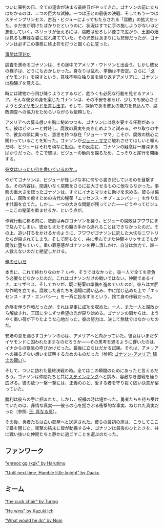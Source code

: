 <!-- title: ゴナソン・G -->
<!-- status: 生存 -->

ついに審判の日、全ての運命が決まる最終日がやってきた。ゴナソンの前に立ちはだかるのは、二つの巨大な試練。一つは王との最後の決戦、そしてもう一つはステインプリンセス、古石・ビジューによってもたらされる「腐敗」の拡大だった。まだ夜が明けたばかりだというのに、状況はすでに手の施しようがないほど悪化していく。ネリッサが伝えるには、腐敗は恐ろしい速さで広がり、王国の畑は見るも無残な姿に荒れ果てていた。その光景はあまりにも悲惨だったが、ゴナソンは必ずこの事態に終止符を打つと固く心に誓った。

[事態は深刻だ](#embed:https://www.youtube.com/live/WvRIdaH107U?feature=shared&t=602)

調査を進めるゴナソンは、その途中でアメリア・ワトソンと出会う。しかし彼女の様子は、どうにもおかしかった。身なりは乱れ、挙動は不安定。さらに「[ダイヤモンド](https://www.youtube.com/live/WvRIdaH107U?feature=shared&t=727)」を探すという、意味不明な独り言を繰り返すアメリアに、ゴナソンは胸騒ぎを覚える。

時には建物から飛び降りようとするなど、危うくも必死な行動を見せるアメリア。そんな彼女の身を案じたゴナソンは、その不安を和らげ、少しでも安心させようと[ダイヤモンドを差し出す](https://www.youtube.com/live/WvRIdaH107U?feature=shared&t=1184)。そして、探偵である彼女の能力を見込んで、腐敗調査への協力をためらいながらも依頼した。

アメリアへの募る想いを胸に秘めつつも、ゴナソンには急を要する任務があった。彼はビジューと対峙し、腐敗の真実を突き止めようと試みる。やり取りの中で、彼女の頭に乗った、意思を持つ存在「ジョー・ママ」こそが、腐敗の核心に関わっていることを知った。ゴナソンが[ジョー・ママ](https://www.youtube.com/live/WvRIdaH107U?feature=shared&t=1606)に触れさせてほしいと頼んだ時、ビジューはそれを頑なに拒否。その反応に、ゴナソンの疑念は一層深まるばかりだった。そこで彼は、ビジューの動向を探るため、こっそりと尾行を開始する。

[彼女はいったい何を書いているのか…](#embed:https://www.youtube.com/live/WvRIdaH107U?si=s2n4Umcp_5FxRL8p&start=2535)

やがてゴナソンは、ビジューが怪しげな本に何やら書き記しているのを目撃する。その内容は、間違いなく腐敗をさらに拡大させるものに他ならなかった。事態の重大さを悟ったゴナソンは、すぐに[イナとマリオ](https://www.youtube.com/live/WvRIdaH107U?feature=shared&t=4187)に助けを求める。彼らは協力し、腐敗を癒すための古代の秘薬「エッセンス・オブ・エンパシー」を作り出す計画を立てた。しかし、一つの大きな問題が残っていた――どうやってビジューにこの秘薬を飲ませるか、という点が。

作戦行動に移る前に、悲劇は再びゴナソンを襲う。ビジューの腐敗はフワワにまで及んでしまい、彼女もまたその魔の手から逃れることはできなかったのだ。その上、追い打ちをかけるかのように、フワワがゴナソンに託した大切なニワトリたちが殺されてしまう。そして間もなく、共に歩んできた仲間ネリッサまでもが腐敗に堕ちていく。重い罪悪感がゴナソンを押し潰しかけ、自分は無力で、誰一人救えないのだと絶望しかける。

[俺のせいだ](#embed:https://www.youtube.com/live/WvRIdaH107U?feature=shared&t=6139)

本当に、これで終わりなのか？ いや、そうではなかった。彼一人で全てを背負う必要などなかったのだ。これはゴナソンだけの戦いではない。仲間であるイナ、エリザベス、そしてカリが、既に秘薬の準備を進めていたのだ。彼らは大胆な作戦を立てる。腐敗した者たちを酒場に誘い込み、中に閉じ込めた上で「エッセンス・オブ・エンパシー」を一斉に投与するという、捨て身の作戦だった。

危険を伴う作戦だったが、それは見事に[成功を収めた](https://www.youtube.com/live/WvRIdaH107U?feature=shared&t=7019)。一人、また一人と腐敗から解放され、王国に少しずつ希望の光が戻り始める。ゴナソンの肩からは、ようやく重い荷が下りたような心地だった。彼の努力は、決して無駄ではなかったのだ。

安堵の息を漏らすゴナソンの心は、アメリアへと向かっていた。彼女はいまだダイヤモンドに囚われたままなのだろうか――その思考を遮るように響いたのは、イナからの緊急の呼びかけだった。最後に立ちはだかる試練。それは、アメリアへの揺るぎない想いを証明するためのものだった（参照: [ゴナソン-アメリア: 騎士の願い](#edge:gigi-ame)）。

そして、ついに訪れた最終決戦の時。全てはこの瞬間のためにあったと言えるだろう。ゴナソンは仲間たちと共に[ステインキング](https://www.youtube.com/live/WvRIdaH107U?feature=shared&t=11048)へと挑み、容赦なき激戦を繰り広げる。彼の放つ一撃一撃には、正義の心と、愛する者を守り抜く固い決意が宿っていた。

勝利は彼らの手に掴まれた。しかし、祝福の時は短かった。勇者たちを待ち受けていたのは、非情な真実――彼らの心を揺さぶる衝撃的な事実、ねじれた真実だった（参照: [王: 真なる悪](#node:king)）。

その後、勇者たちは[白い部屋](https://www.youtube.com/live/WvRIdaH107U?feature=shared&t=12694)へと送還された。彼らの最初の旅は、こうしてここで幕を閉じた。衝撃の結末に皆が動揺する中、ゴナソンは最後のひとときを、共に戦い抜いた仲間たちと静かに過ごすことを選ぶのだった。

## ファンワーク

["enreoc gg rkgk" by Harutimu](https://x.com/harutimu_415/status/1862390625846304772)

["Until next time, Humble little knight" by Daaku](https://x.com/koizumi_arata/status/1833287158334939257)

## ミーム

["the cuck chair" by Turing](https://x.com/DoctorTuring/status/1831134511247089863)

["He wins" by Kazuki Ich](https://x.com/kazukiich/status/1832728799223673195)

["What would he do" by Nom](https://x.com/NomyWomy/status/1833337740441550885)
